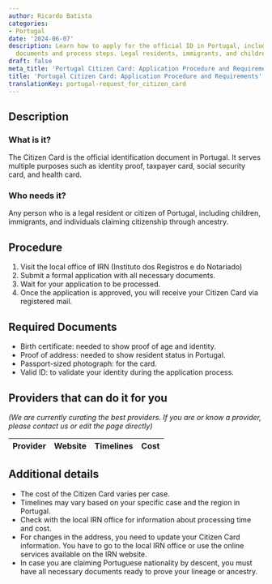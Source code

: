 ```yaml
---
author: Ricardo Batista
categories:
- Portugal
date: '2024-06-07'
description: Learn how to apply for the official ID in Portugal, including required
  documents and process steps. Legal residents, immigrants, and children eligible.
draft: false
meta_title: 'Portugal Citizen Card: Application Procedure and Requirements'
title: 'Portugal Citizen Card: Application Procedure and Requirements'
translationKey: portugal-request_for_citizen_card
---
```



## Description
### What is it?
The Citizen Card is the official identification document in Portugal. It serves multiple purposes such as identity proof, taxpayer card, social security card, and health card. 

### Who needs it?
Any person who is a legal resident or citizen of Portugal, including children, immigrants, and individuals claiming citizenship through ancestry.

## Procedure
1. Visit the local office of IRN (Instituto dos Registros e do Notariado)
2. Submit a formal application with all necessary documents.
3. Wait for your application to be processed.
4. Once the application is approved, you will receive your Citizen Card via registered mail. 

## Required Documents
- Birth certificate: needed to show proof of age and identity.
- Proof of address: needed to show resident status in Portugal.
- Passport-sized photograph: for the card.
- Valid ID: to validate your identity during the application process.

## Providers that can do it for you

_(We are currently curating the best providers. If you are or know a provider, please contact us or edit the page directly)_

| Provider        |     Website     |     Timelines    |       Cost      |
| --------------- | --------------- |  :-------------: | :-------------: |

## Additional details
- The cost of the Citizen Card varies per case.
- Timelines may vary based on your specific case and the region in Portugal.
- Check with the local IRN office for information about processing time and cost.
- For changes in the address, you need to update your Citizen Card information. You have to go to the local IRN office or use the online services available on the IRN website.
- In case you are claiming Portuguese nationality by descent, you must have all necessary documents ready to prove your lineage or ancestry.